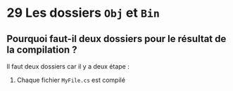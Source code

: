 # 29 Les dossiers `Obj` et `Bin`

## Pourquoi faut-il deux dossiers pour le résultat de la compilation ?

Il faut deux dossiers car il y a deux étape :

1. Chaque fichier `MyFile.cs` est compilé